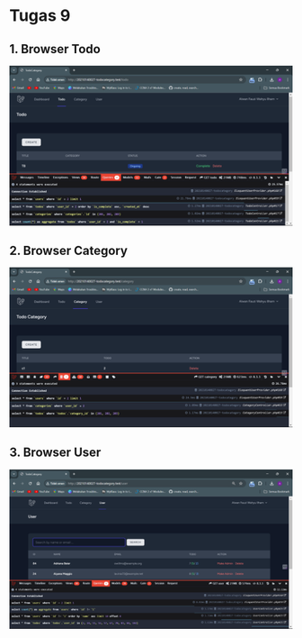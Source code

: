 # Tugas 9

## 1. Browser Todo

![Alt text](screenshot/tugas9/Screenshot01.png)

## 2. Browser Category

![Alt text](screenshot/tugas9/Screenshot02.png)

## 3. Browser User

![Alt text](screenshot/tugas9/Screenshot03.png)
